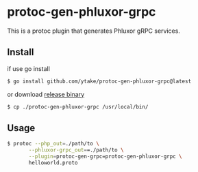 # protoc-gen-phluxor-grpc

This is a protoc plugin that generates Phluxor gRPC services.

## Install

if use go install

```bash
$ go install github.com/ytake/protoc-gen-phluxor-grpc@latest
```

or download [release binary](https://github.com/ytake/protoc-gen-phluxor-grpc/releases)

```bash
$ cp ./protoc-gen-phluxor-grpc /usr/local/bin/
```

## Usage

```bash
$ protoc --php_out=./path/to \
       --phluxor-grpc_out==./path/to \
       --plugin=protoc-gen-grpc=protoc-gen-phluxor-grpc \
       helloworld.proto
```
